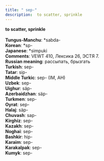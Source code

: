 ```yaml
---
title: " sep-"
description:  to scatter, sprinkle
---
```

<p data-pagefind-weight="0.5">
<strong> to scatter, sprinkle</strong><br><br>
<strong>Tungus-Manchu</strong>:  *sabda-<br>
<strong>Korean</strong>:  *sp-<br>
<strong>Japanese</strong>:  *simpuki<br>
<strong>Comments</strong>:  VEWT 410, Лексика 26, ЭСТЯ 7.<br>
<strong>Russian meaning</strong>:  рассыпать, брызгать<br>
<strong>Turkish</strong>:  sep-<br>
<strong>Tatar</strong>:  sip-<br>
<strong>Middle Turkic</strong>:  sep- (IM, AH)<br>
<strong>Uzbek</strong>:  sep-<br>
<strong>Uighur</strong>:  säp-<br>
<strong>Azerbaidzhan</strong>:  säp-<br>
<strong>Turkmen</strong>:  sep-<br>
<strong>Oyrat</strong>:  sep-<br>
<strong>Halaj</strong>:  säp-<br>
<strong>Chuvash</strong>:  sap-<br>
<strong>Kirghiz</strong>:  sep-<br>
<strong>Kazakh</strong>:  sep-<br>
<strong>Noghai</strong>:  sep-<br>
<strong>Bashkir</strong>:  hip-<br>
<strong>Karaim</strong>:  sep-<br>
<strong>Karakalpak</strong>:  sep-<br>
<strong>Kumyk</strong>:  sep-<br>

</p>
